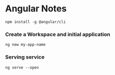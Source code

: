 # Angular Notes
```npm install -g @angular/cli```

### Create a Workspace and initial application
```ng new my-app-name```

### Serving service
```ng serve --open```
